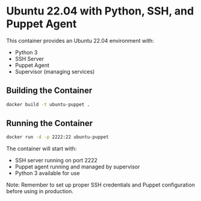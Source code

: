 # Ubuntu 22.04 with Python, SSH, and Puppet Agent

This container provides an Ubuntu 22.04 environment with:
- Python 3
- SSH Server
- Puppet Agent
- Supervisor (managing services)

## Building the Container

```bash
docker build -t ubuntu-puppet .
```

## Running the Container

```bash
docker run -d -p 2222:22 ubuntu-puppet
```

The container will start with:
- SSH server running on port 2222
- Puppet agent running and managed by supervisor
- Python 3 available for use

Note: Remember to set up proper SSH credentials and Puppet configuration before using in production.
